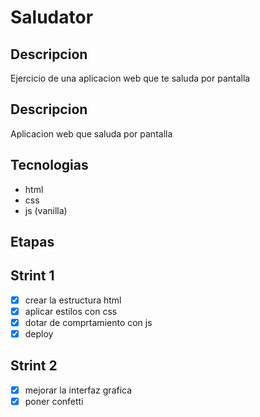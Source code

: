 # Saludator

## Descripcion
Ejercicio de una aplicacion web que te saluda por pantalla

## Descripcion
Aplicacion web que saluda por pantalla

## Tecnologias 
- html
- css
- js (vanilla)

## Etapas

## Strint 1
- [x] crear la estructura html
- [x] aplicar estilos con css
- [x] dotar de comprtamiento con js
- [x] deploy

## Strint 2
- [x] mejorar la interfaz grafica
- [x] poner confetti